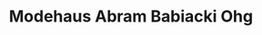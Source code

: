---
address: Brückstraße 32 - 34, 46483 Wesel
title: Modehaus Abram Babiacki Ohg
city: Wesel
zip: '46483'
country: Germany
lat: 51.663334
lng: 6.619225
phone: 0049-281-24275
email: info@babiacki.de
url: 
---